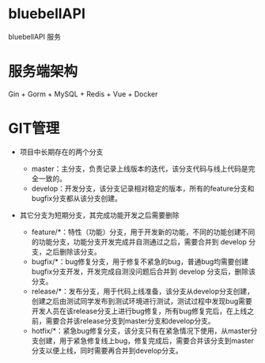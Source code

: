 # bluebellAPI
bluebellAPI 服务

# 服务端架构
Gin + Gorm + MySQL + Redis + Vue + Docker 

# GIT管理
- 项目中长期存在的两个分支
    - master：主分支，负责记录上线版本的迭代，该分支代码与线上代码是完全一致的。
    - develop：开发分支，该分支记录相对稳定的版本，所有的feature分支和bugfix分支都从该分支创建。

- 其它分支为短期分支，其完成功能开发之后需要删除
    - feature/*：特性（功能）分支，用于开发新的功能，不同的功能创建不同的功能分支，功能分支开发完成并自测通过之后，需要合并到 develop 分支，之后删除该分支。
    - bugfix/*：bug修复分支，用于修复不紧急的bug，普通bug均需要创建bugfix分支开发，开发完成自测没问题后合并到 develop 分支后，删除该分支。
    - release/*：发布分支，用于代码上线准备，该分支从develop分支创建，创建之后由测试同学发布到测试环境进行测试，测试过程中发现bug需要开发人员在该release分支上进行bug修复，所有bug修复完后，在上线之前，需要合并该release分支到master分支和develop分支。
    - hotfix/*：紧急bug修复分支，该分支只有在紧急情况下使用，从master分支创建，用于紧急修复线上bug，修复完成后，需要合并该分支到master分支以便上线，同时需要再合并到develop分支。